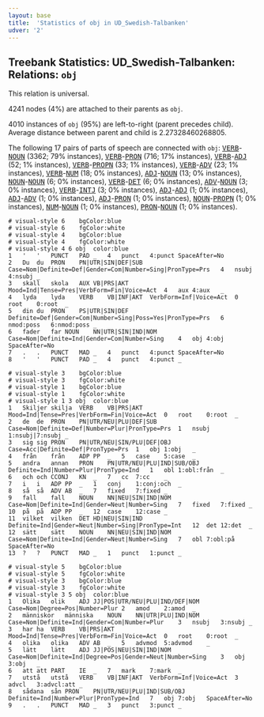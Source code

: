 ```yaml
---
layout: base
title:  'Statistics of obj in UD_Swedish-Talbanken'
udver: '2'
---
```


## Treebank Statistics: UD_Swedish-Talbanken: Relations: `obj`

This relation is universal.

4241 nodes (4%) are attached to their parents as `obj`.

4010 instances of `obj` (95%) are left-to-right (parent precedes child).
Average distance between parent and child is 2.27328460268805.

The following 17 pairs of parts of speech are connected with `obj`: <tt><a href="sv_talbanken-pos-VERB.html">VERB</a></tt>-<tt><a href="sv_talbanken-pos-NOUN.html">NOUN</a></tt> (3362; 79% instances), <tt><a href="sv_talbanken-pos-VERB.html">VERB</a></tt>-<tt><a href="sv_talbanken-pos-PRON.html">PRON</a></tt> (716; 17% instances), <tt><a href="sv_talbanken-pos-VERB.html">VERB</a></tt>-<tt><a href="sv_talbanken-pos-ADJ.html">ADJ</a></tt> (52; 1% instances), <tt><a href="sv_talbanken-pos-VERB.html">VERB</a></tt>-<tt><a href="sv_talbanken-pos-PROPN.html">PROPN</a></tt> (33; 1% instances), <tt><a href="sv_talbanken-pos-VERB.html">VERB</a></tt>-<tt><a href="sv_talbanken-pos-ADV.html">ADV</a></tt> (23; 1% instances), <tt><a href="sv_talbanken-pos-VERB.html">VERB</a></tt>-<tt><a href="sv_talbanken-pos-NUM.html">NUM</a></tt> (18; 0% instances), <tt><a href="sv_talbanken-pos-ADJ.html">ADJ</a></tt>-<tt><a href="sv_talbanken-pos-NOUN.html">NOUN</a></tt> (13; 0% instances), <tt><a href="sv_talbanken-pos-NOUN.html">NOUN</a></tt>-<tt><a href="sv_talbanken-pos-NOUN.html">NOUN</a></tt> (6; 0% instances), <tt><a href="sv_talbanken-pos-VERB.html">VERB</a></tt>-<tt><a href="sv_talbanken-pos-DET.html">DET</a></tt> (6; 0% instances), <tt><a href="sv_talbanken-pos-ADV.html">ADV</a></tt>-<tt><a href="sv_talbanken-pos-NOUN.html">NOUN</a></tt> (3; 0% instances), <tt><a href="sv_talbanken-pos-VERB.html">VERB</a></tt>-<tt><a href="sv_talbanken-pos-INTJ.html">INTJ</a></tt> (3; 0% instances), <tt><a href="sv_talbanken-pos-ADJ.html">ADJ</a></tt>-<tt><a href="sv_talbanken-pos-ADJ.html">ADJ</a></tt> (1; 0% instances), <tt><a href="sv_talbanken-pos-ADJ.html">ADJ</a></tt>-<tt><a href="sv_talbanken-pos-ADV.html">ADV</a></tt> (1; 0% instances), <tt><a href="sv_talbanken-pos-ADJ.html">ADJ</a></tt>-<tt><a href="sv_talbanken-pos-PRON.html">PRON</a></tt> (1; 0% instances), <tt><a href="sv_talbanken-pos-NOUN.html">NOUN</a></tt>-<tt><a href="sv_talbanken-pos-PROPN.html">PROPN</a></tt> (1; 0% instances), <tt><a href="sv_talbanken-pos-NUM.html">NUM</a></tt>-<tt><a href="sv_talbanken-pos-NOUN.html">NOUN</a></tt> (1; 0% instances), <tt><a href="sv_talbanken-pos-PRON.html">PRON</a></tt>-<tt><a href="sv_talbanken-pos-NOUN.html">NOUN</a></tt> (1; 0% instances).


~~~ conllu
# visual-style 6	bgColor:blue
# visual-style 6	fgColor:white
# visual-style 4	bgColor:blue
# visual-style 4	fgColor:white
# visual-style 4 6 obj	color:blue
1	'	'	PUNCT	PAD	_	4	punct	4:punct	SpaceAfter=No
2	Du	du	PRON	PN|UTR|SIN|DEF|SUB	Case=Nom|Definite=Def|Gender=Com|Number=Sing|PronType=Prs	4	nsubj	4:nsubj	_
3	skall	skola	AUX	VB|PRS|AKT	Mood=Ind|Tense=Pres|VerbForm=Fin|Voice=Act	4	aux	4:aux	_
4	lyda	lyda	VERB	VB|INF|AKT	VerbForm=Inf|Voice=Act	0	root	0:root	_
5	din	du	PRON	PS|UTR|SIN|DEF	Definite=Def|Gender=Com|Number=Sing|Poss=Yes|PronType=Prs	6	nmod:poss	6:nmod:poss	_
6	fader	far	NOUN	NN|UTR|SIN|IND|NOM	Case=Nom|Definite=Ind|Gender=Com|Number=Sing	4	obj	4:obj	SpaceAfter=No
7	.	.	PUNCT	MAD	_	4	punct	4:punct	SpaceAfter=No
8	'	'	PUNCT	PAD	_	4	punct	4:punct	_

~~~


~~~ conllu
# visual-style 3	bgColor:blue
# visual-style 3	fgColor:white
# visual-style 1	bgColor:blue
# visual-style 1	fgColor:white
# visual-style 1 3 obj	color:blue
1	Skiljer	skilja	VERB	VB|PRS|AKT	Mood=Ind|Tense=Pres|VerbForm=Fin|Voice=Act	0	root	0:root	_
2	de	de	PRON	PN|UTR/NEU|PLU|DEF|SUB	Case=Nom|Definite=Def|Number=Plur|PronType=Prs	1	nsubj	1:nsubj|7:nsubj	_
3	sig	sig	PRON	PN|UTR/NEU|SIN/PLU|DEF|OBJ	Case=Acc|Definite=Def|PronType=Prs	1	obj	1:obj	_
4	från	från	ADP	PP	_	5	case	5:case	_
5	andra	annan	PRON	PN|UTR/NEU|PLU|IND|SUB/OBJ	Definite=Ind|Number=Plur|PronType=Ind	1	obl	1:obl:från	_
6	och	och	CCONJ	KN	_	7	cc	7:cc	_
7	i	i	ADP	PP	_	1	conj	1:conj:och	_
8	så	så	ADV	AB	_	7	fixed	7:fixed	_
9	fall	fall	NOUN	NN|NEU|SIN|IND|NOM	Case=Nom|Definite=Ind|Gender=Neut|Number=Sing	7	fixed	7:fixed	_
10	på	på	ADP	PP	_	12	case	12:case	_
11	vilket	vilken	DET	HD|NEU|SIN|IND	Definite=Ind|Gender=Neut|Number=Sing|PronType=Int	12	det	12:det	_
12	sätt	sätt	NOUN	NN|NEU|SIN|IND|NOM	Case=Nom|Definite=Ind|Gender=Neut|Number=Sing	7	obl	7:obl:på	SpaceAfter=No
13	?	?	PUNCT	MAD	_	1	punct	1:punct	_

~~~


~~~ conllu
# visual-style 5	bgColor:blue
# visual-style 5	fgColor:white
# visual-style 3	bgColor:blue
# visual-style 3	fgColor:white
# visual-style 3 5 obj	color:blue
1	Olika	olik	ADJ	JJ|POS|UTR/NEU|PLU|IND/DEF|NOM	Case=Nom|Degree=Pos|Number=Plur	2	amod	2:amod	_
2	människor	människa	NOUN	NN|UTR|PLU|IND|NOM	Case=Nom|Definite=Ind|Gender=Com|Number=Plur	3	nsubj	3:nsubj	_
3	har	ha	VERB	VB|PRS|AKT	Mood=Ind|Tense=Pres|VerbForm=Fin|Voice=Act	0	root	0:root	_
4	olika	olika	ADV	AB	_	5	advmod	5:advmod	_
5	lätt	lätt	ADJ	JJ|POS|NEU|SIN|IND|NOM	Case=Nom|Definite=Ind|Degree=Pos|Gender=Neut|Number=Sing	3	obj	3:obj	_
6	att	att	PART	IE	_	7	mark	7:mark	_
7	utstå	utstå	VERB	VB|INF|AKT	VerbForm=Inf|Voice=Act	3	advcl	3:advcl:att	_
8	sådana	sån	PRON	PN|UTR/NEU|PLU|IND|SUB/OBJ	Definite=Ind|Number=Plur|PronType=Ind	7	obj	7:obj	SpaceAfter=No
9	.	.	PUNCT	MAD	_	3	punct	3:punct	_

~~~


